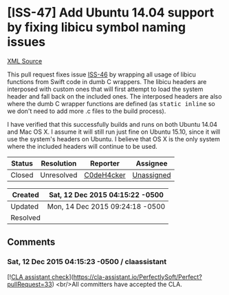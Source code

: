 # [ISS-47] Add Ubuntu 14.04 support by fixing libicu symbol naming issues

[XML Source](../xml/ISS-47.xml)
<p><p>This pull request fixes issue <a href="http://jira.perfect.org:8080/browse/ISS-46" title="PerfectLib compiled, but PerfectServer failed" class="issue-link" data-issue-key="ISS-46">ISS-46</a> by wrapping all usage of libicu functions from Swift code in dumb C wrappers. The libicu headers are interposed with custom ones that will first attempt to load the system header and fall back on the included ones. The interposed headers are also where the dumb C wrapper functions are defined (as <tt>static inline</tt> so we don't need to add more .c files to the build process).</p>

<p>I have verified that this successfully builds and runs on both Ubuntu 14.04 and Mac OS X. I assume it will still run just fine on Ubuntu 15.10, since it will use the system's headers on Ubuntu. I believe that OS X is the only system where the included headers will continue to be used.</p></p>





Status|Resolution|Reporter|Assignee
------|----------|--------|--------
Closed|Unresolved|[C0deH4cker](C0deH4cker)|[Unassigned]($-1)





Created|Sat, 12 Dec 2015 04:15:22 -0500
-------|--------------
Updated|Mon, 14 Dec 2015 09:24:18 -0500
Resolved|


## Comments




### Sat, 12 Dec 2015 04:15:23 -0500 / claassistant 

<p><p>[!<a href="https://cla-assistant.io/pull/badge/signed" class="external-link" rel="nofollow">CLA assistant check</a>](<a href="https://cla-assistant.io/PerfectlySoft/Perfect?pullRequest=33" class="external-link" rel="nofollow">https://cla-assistant.io/PerfectlySoft/Perfect?pullRequest=33</a>) &lt;br/&gt;All committers have accepted the CLA.</p></p>


